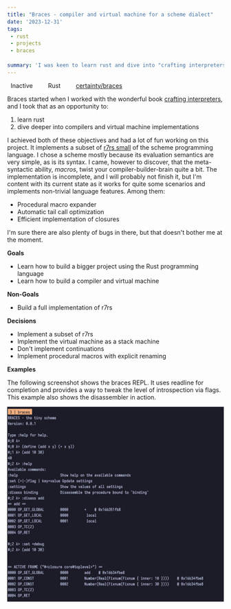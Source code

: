 ```yaml
---
title: "Braces - compiler and virtual machine for a scheme dialect"
date: '2023-12-31'
tags:
 - rust 
 - projects
 - braces

summary: 'I was keen to learn rust and dive into "crafting interpreters" so I ended up implementing a compiler and VM for a small scheme dialect.'
---
```


<i class="fa-solid fa-signal"></i> &nbsp; Inactive &nbsp; &nbsp; &nbsp; <i class="fa-solid fa-toolbox"></i> &nbsp; Rust &nbsp; &nbsp; &nbsp;  <i class="fa-brands fa-github"></i> &nbsp; [certainty/braces][1] 

Braces started when I worked with the wonderful book [crafting interpreters,][2] and I took that as an opportunity to:

1. learn rust
2. dive deeper into compilers and virtual machine implementations

I achieved both of these objectives and had a lot of fun working on this project. It implements a subset of [r7rs small][3] of the scheme programming language.
I chose a scheme mostly because its evaluation semantics are very simple, as is its syntax. I came, however to discover, that the meta-syntactic ability, *macros*, twist your compiler-builder-brain quite a bit. 
The implementation is incomplete, and I will probably not finish it, but I'm content with its current state as it works for quite some scenarios and implements non-trivial language features. Among them:

- Procedural macro expander
- Automatic tail call optimization
- Efficient implementation of closures

I'm sure there are also plenty of bugs in there, but that doesn't bother me at the moment. 

**Goals**

- Learn how to build a bigger project using the Rust programming language
- Learn how to build a compiler and virtual machine 

**Non-Goals**

- Build a full implementation of r7rs

**Decisions**

- Implement a subset of r7rs
- Implement the virtual machine as a stack machine 
- Don't implement continuations
- Implement procedural macros with explicit renaming

**Examples**

The following screenshot shows the braces REPL. It uses readline for completion and provides a way to tweak the level of introspection via flags. This example also shows the disassembler in action.

![braces repl](projects_braces_screenshot.png)

[1]:	https://github.com/certainty/braces
[2]:	https://craftinginterpreters.com/
[3]:	https://small.r7rs.org/
